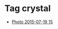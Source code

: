 <!--
title: Tag crystal
date: 2020-06-28T14:56:50.455Z
tags:
-->
# Tag crystal

 * [Photo 2015-07-19 15](124492938457.md)